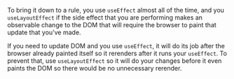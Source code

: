 To bring it down to a rule, you use `useEffect` almost all of the time, and you `useLayoutEffect` if the side effect that you are performing makes an observable change to the DOM that will require the browser to paint that update that you've made.

If you need to update DOM and you use `useEffect`, it will do its job after the browser already painted itself so it rerenders after it runs your `useEffect`.
To prevent that, use `useLayoutEffect` so it will do your changes before it even paints the DOM so there would be no unnecessary rerender.
